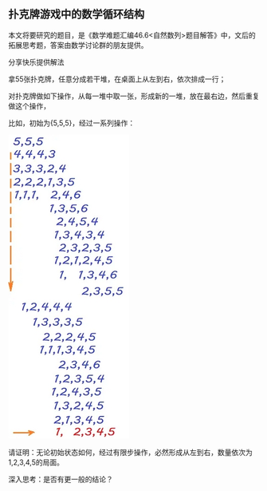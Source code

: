 ## 扑克牌游戏中的数学循环结构

本文将要研究的题目，是《数学难题汇编46.6<自然数列>题目解答》中，文后的拓展思考题，答案由数学讨论群的朋友提供。

分享快乐提供解法

拿55张扑克牌，任意分成若干堆，在桌面上从左到右，依次排成一行；

对扑克牌做如下操作，从每一堆中取一张，形成新的一堆，放在最右边，然后重复做这个操作，

比如，初始为{5,5,5}，经过一系列操作：

![如图](/pics/p43-1.png)

请证明：无论初始状态如何，经过有限步操作，必然形成从左到右，数量依次为1,2,3,4,5的局面。

深入思考：是否有更一般的结论？


